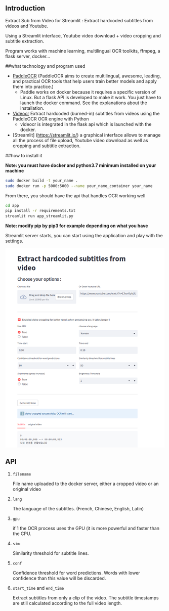 ## Introduction

Extract Sub from Video for Streamlit : Extract hardcoded subtitles from videos and Youtube.

Using a Streamlit interface, Youtube video download + video cropping and subtitle extraction.

Program works with machine learning, multilingual OCR toolkits, ffmpeg, a flask server, docker...

##what technology and program used

- [PaddleOCR](https://github.com/PaddlePaddle/PaddleOCR/tree/release/2.6)  (PaddleOCR aims to create multilingual, awesome, leading, and practical OCR tools that help users train better models and apply them into practice.)
  - Paddle works on docker because it requires a specific version of Linux. But a flask API is developed to make it work. You just have to launch the docker command. See the explanations about the installation.
- [Videocr](https://github.com/oliverfei/videocr-PaddleOCR) Extract hardcoded (burned-in) subtitles from videos using the PaddleOCR OCR engine with Python
  - videocr is integrated in the flask api which is launched with the docker.
- [Streamlit] (https://streamlit.io/) a graphical interface allows to manage all the process of file upload, Youtube video download as well as cropping and subtitle extraction.

##how to install it

**Note: you must have docker and python3.7 minimum installed on your machine**

```bash
sudo docker build -t your_name .
sudo docker run -p 5000:5000 --name your_name_container your_name
```

From there, you should have the api that handles OCR working well

```bash
cd app
pip install -r requirements.txt
streamlit run app_streamlit.py
```

**Note: modify pip by pip3 for example depending on what you have**

Streamlit server starts, you can start using the application and play with the settings.

![Demo Image](./assets/demo.png)

## API

1. `filename`

    File name uploaded to the docker server, either a cropped video or an original video

2. `lang` 

    The language of the subtitles. (French, Chinese, English, Latin)

3. `gpu`

    if 1 the OCR process uses the GPU (it is more powerful and faster than the CPU.
  
4. `sim`
  
    Similarity threshold for subtitle lines.
  
5. `conf`
  
    Confidence threshold for word predictions. Words with lower confidence than this value will be discarded.

6.  `start_time` and `end_time`

    Extract subtitles from only a clip of the video. The subtitle timestamps are still calculated according to the full video length.
    

  